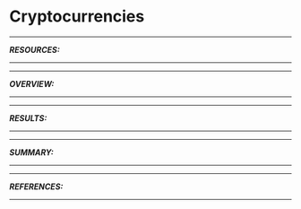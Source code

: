 # Cryptocurrencies
_________________
***RESOURCES:***
________________

_______________
***OVERVIEW:***
_______________

______________
***RESULTS:***
______________

______________
***SUMMARY:***
______________

________________
***REFERENCES:***
_________________
